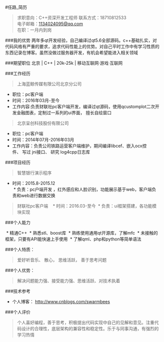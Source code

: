 #任路_简历
> 求职意向：C++资深开发工程师 
> 联系方式：18710812533     
> 电子邮箱：1134024095@qq.com   
> 在职：一月内到岗

###我的优势
  两年多qt开发经验，自己编译过qt5.6全部源码。c++基础扎实，对代码风格有严重的要求，追求代码性能上的优势。对自己平时工作中有学习性质的东西记录在博客。虽然没做过服务器开发，有机会希望能进入相关领域
 
###期望职位
  北京 | C++ | 20k-25k | 移动互联网·游戏·互联网

###工作经历
> 上海蓝鲸传媒有限公司北京分公司 
* 职位：pc客户端 
* 时间：2016年03月-至今
* 工作内容:负责财联社pc客户端开发，编译过qt源码，使用qcustomplot二次开发金融图表，定制过一系列的ui界面， 擅长自绘窗口


> 北京呈创科技股份有限公司   
* 职位：pc客户端     
* 时间：2014年07月-2016年03月       
* 工作内容：负责公司铁路运营客户端维护，期间编译libcef、嵌入ocx控件、 写过 jni接口、 研究 log4cpp日志库


###项目经历
> 智慧银行演示程序
       
  * 时间：2015.8-2015.12     
  * 负责：pc户端开发 ，红外感应和人脸识别，功能展示基于web，客户端负责和web进行数据交换
  
> 财联社pc客户端
  
  * 时间：2016.03-至今
  * 负责：ui框架搭建，各功能模块实现
     
###个人能力
 
  * 精通C++
  * 熟悉stl、boost库
  * 熟练使用通用qt开源库，了解mfc
  * 未接触的框架，只要有API能快速上手使用
  * 了解qml、php和python等简单语法
   
   
###个人特质：
> 爱好听音乐、 散心， 思维活跃， 善于思考问题
 
 
###个人优势：
> 解决问题能力强、接受能力强、思维活跃、对技术执着
 
 
###技术参考
  * 个人博客： http://www.cnblogs.com/swarmbees
 
 
###个人评价
> 个人喜好编程，善于思考，积极提出代码实现中自己的见解和意见。注重代码设计的合理性，底层架构的兼容性和稳定性。乐于与同事沟通，有强烈的学习热情
